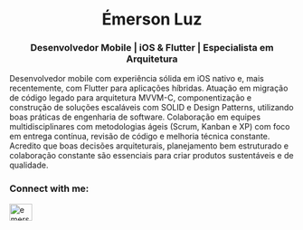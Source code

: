 <h1 align="center">Émerson Luz</h1>
<h3 align="center">Desenvolvedor Mobile | iOS & Flutter | Especialista em Arquitetura</h3>

<p>Desenvolvedor mobile com experiência sólida em iOS nativo e, mais recentemente, com Flutter para aplicações híbridas. Atuação em migração de código legado para arquitetura MVVM-C, componentização e construção de soluções escaláveis com SOLID e Design Patterns, utilizando boas práticas de engenharia de software. Colaboração em equipes multidisciplinares com metodologias ágeis (Scrum, Kanban e XP) com foco em entrega contínua, revisão de código e melhoria técnica constante. Acredito que boas decisões arquiteturais, planejamento bem estruturado e colaboração constante são essenciais para criar produtos sustentáveis e de qualidade.</p>

<h3 align="left">Connect with me:</h3>
<p align="left">
<a href="https://linkedin.com/in/emersonmluz" target="blank"><img align="center" src="https://raw.githubusercontent.com/rahuldkjain/github-profile-readme-generator/master/src/images/icons/Social/linked-in-alt.svg" alt="emersonmluz" height="30" width="40" /></a>
</p>
